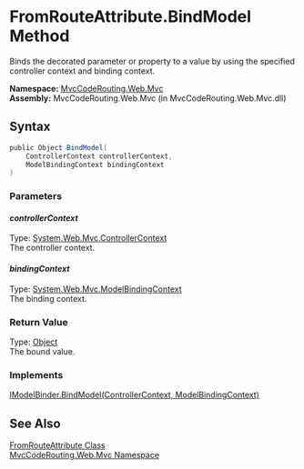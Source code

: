 FromRouteAttribute.BindModel Method
===================================
Binds the decorated parameter or property to a value by using the specified controller context and binding context.

**Namespace:** [MvcCodeRouting.Web.Mvc][1]  
**Assembly:** MvcCodeRouting.Web.Mvc (in MvcCodeRouting.Web.Mvc.dll)

Syntax
------

```csharp
public Object BindModel(
	ControllerContext controllerContext,
	ModelBindingContext bindingContext
)
```

### Parameters

#### *controllerContext*
Type: [System.Web.Mvc.ControllerContext][2]  
The controller context.

#### *bindingContext*
Type: [System.Web.Mvc.ModelBindingContext][3]  
The binding context.

### Return Value
Type: [Object][4]  
The bound value.
### Implements
[IModelBinder.BindModel(ControllerContext, ModelBindingContext)][5]  


See Also
--------
[FromRouteAttribute Class][6]  
[MvcCodeRouting.Web.Mvc Namespace][1]  

[1]: ../README.md
[2]: http://msdn.microsoft.com/en-us/library/dd492673
[3]: http://msdn.microsoft.com/en-us/library/dd492718
[4]: http://msdn.microsoft.com/en-us/library/e5kfa45b
[5]: http://msdn.microsoft.com/en-us/library/dd505073
[6]: README.md